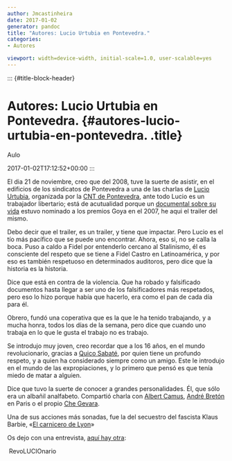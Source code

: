 ```yaml
---
author: Jmcastinheira
date: 2017-01-02
generator: pandoc
title: "Autores: Lucio Urtubia en Pontevedra."
categories:
- Autores

viewport: width=device-width, initial-scale=1.0, user-scalable=yes
---
```


::: {#title-block-header}
# Autores: Lucio Urtubia en Pontevedra. {#autores-lucio-urtubia-en-pontevedra. .title}

Aulo

2017-01-02T17:12:52+00:00
:::

El dia 21 de noviembre, creo que del 2008, tuve la suerte de asistir, en
el edificios de los sindicatos de Pontevedra a una de las charlas de
[Lucio Urtubia](http://es.wikipedia.org/wiki/Lucio_Urtubia), organizada
por la [CNT de Pontevedra](http://www.cntgaliza.org/?q=pontevedra), ante
todo Lucio es un trabajador libertario; está de acutualidad porque un
[documental sobre su vida](http://www.lucio.com.es/) estuvo nominado a
los premios Goya en el 2007, he aqui el trailer del mismo.

Debo decir que el trailer, es un trailer, y tiene que impactar. Pero
Lucio es el tío más pacífico que se puede uno encontrar. Ahora, eso si,
no se calla la boca. Puso a caldo a Fidel por entenderlo cercano al
Stalinismo, él es consciente del respeto que se tiene a Fidel Castro en
Latinoamérica, y por eso es también respetuoso en determinados
auditoros, pero dice que la historia es la historia.

Dice que está en contra de la violencia. Que ha robado y falsificado
documentos hasta llegar a ser uno de los falsificadores más respetados,
pero eso lo hizo porque había que hacerlo, era como el pan de cada día
para él.

Obrero, fundó una coperativa que es la que le ha tenido trabajando, y a
mucha honra, todos los días de la semana, pero dice que cuando uno
trabaja en lo que le gusta el trabajo no es trabajo.

Se introdujo muy joven, creo recordar que a los 16 años, en el mundo
revolucionario, gracias a [Quico
Sabaté](http://es.wikipedia.org/wiki/Francesc_Sabat%C3%A9), por quien
tiene un profundo respeto, y a quien ha considerado siempre como un
amigo. Este le introdujo en el mundo de las expropiaciones, y lo primero
que pensó es que tenía miedo de matar a alguien.

Dice que tuvo la suerte de conocer a grandes personalidades. Él, que
sólo era un albañil analfabeto. Compartió charla con [Albert
Camus](http://es.wikipedia.org/wiki/Albert_Camus), [André
Bretón](http://es.wikipedia.org/wiki/Andr%C3%A9_Breton) en Paris o el
propio [Che Gevara](http://es.wikipedia.org/wiki/Ernesto_Guevara).

Una de sus acciones más sonadas, fue la del secuestro del fascista Klaus
Barbie, «[El carnicero de
Lyon](http://es.wikipedia.org/wiki/Klaus_Barbie)»

Os dejo con una entrevista, [aquí hay
otra](https://vimeo.com/126825716):

 RevoLUCIOnario
